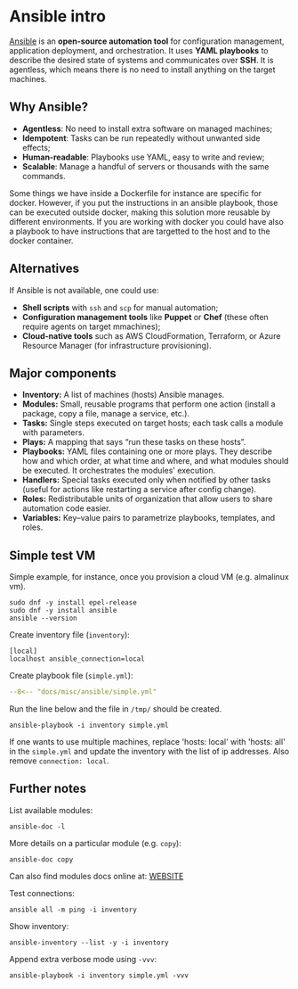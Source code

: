 # Ansible intro

[Ansible](https://www.ansible.com/) is an **open-source automation tool** for configuration management, application deployment, and orchestration. It uses **YAML playbooks** to describe the desired state of systems and communicates over **SSH**. It is agentless, which means there is no need to install anything on the target machines.

## Why Ansible?

- **Agentless**: No need to install extra software on managed machines;
- **Idempotent**: Tasks can be run repeatedly without unwanted side effects;
- **Human-readable**: Playbooks use YAML, easy to write and review;
- **Scalable**: Manage a handful of servers or thousands with the same commands.

Some things we have inside a Dockerfile for instance are specific for docker.
However, if you put the instructions in an ansible playbook, those can be
executed outside docker, making this solution more reusable by different
environments. If you are working with docker you could have also a playbook to
have instructions that are targetted to the host and to the docker container.

## Alternatives

If Ansible is not available, one could use:
- **Shell scripts** with `ssh` and `scp` for manual automation;
- **Configuration management tools** like **Puppet** or  **Chef** (these often require agents on target mmachines);
- **Cloud-native tools** such as AWS CloudFormation, Terraform, or Azure Resource Manager (for infrastructure provisioning).



## Major components

- **Inventory:** A list of machines (hosts) Ansible manages.
- **Modules:** Small, reusable programs that perform one action (install a package, copy a file, manage a service, etc.).
- **Tasks:** Single steps executed on target hosts; each task calls a module with parameters.
- **Plays:** A mapping that says “run these tasks on these hosts”.
- **Playbooks:** YAML files containing one or more plays. They describe how and which order, at what time and where, and what modules should be executed. It orchestrates the modules' execution.
- **Handlers:** Special tasks executed only when notified by other tasks (useful for actions like restarting a service after config change).
- **Roles:** Redistributable units of organization that allow users to share automation code easier.
- **Variables:** Key–value pairs to parametrize playbooks, templates, and roles.


## Simple test VM

Simple example, for instance, once you provision a cloud VM (e.g. almalinux vm).

```
sudo dnf -y install epel-release
sudo dnf -y install ansible
ansible --version
```


Create inventory file (`inventory`):

```
[local]
localhost ansible_connection=local
```


Create playbook file (`simple.yml`):

```yaml title="Simple"
--8<-- "docs/misc/ansible/simple.yml"
```




Run the line below and the file in `/tmp/` should be created.

```
ansible-playbook -i inventory simple.yml
```


If one wants to use multiple machines, replace 'hosts: local' with 'hosts: all'
in the `simple.yml` and update the inventory with the list of ip addresses. Also
remove `connection: local`.


## Further notes


List available modules:

```
ansible-doc -l
```

More details on a particular module (e.g. `copy`):

```
ansible-doc copy
```


Can also find modules docs online at: [WEBSITE](https://docs.ansible.com/ansible/latest/collections/index_module.html)

Test connections:

```
ansible all -m ping -i inventory
```

Show inventory:

```
ansible-inventory --list -y -i inventory
```

Append extra verbose mode using `-vvv`:

```
ansible-playbook -i inventory simple.yml -vvv
```
